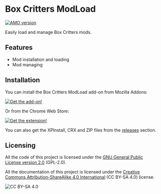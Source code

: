 # Box Critters ModLoad
[![AMO version](https://img.shields.io/amo/v/bc-modload?label=version)](https://addons.mozilla.org/en-US/addon/bc-modload)

Easily load and manage Box Critters mods.

## Features
 + Mod installation and loading
 + Mod managing

## Installation
You can install the Box Critters ModLoad add-on from Mozilla Addons:

[![Get the add-on!](https://ffp4g1ylyit3jdyti1hqcvtb-wpengine.netdna-ssl.com/addons/files/2015/11/get-the-addon.png)](https://addons.mozilla.org/en-US/addon/bc-modload)

Or from the Chrome Web Store:

[![Get the extension!](https://developer.chrome.com/webstore/images/ChromeWebStore_BadgeWBorder_v2_206x58.png)](https://chrome.google.com/webstore/detail/box-critters-modload/eokljemjgokjnodedcmgggkocpenmooi)

You can also get the XPInstall, CRX and ZIP files from the [releases](https://github.com/boxcritters/bc-modload/releases) section.

## Licensing
All the code of this project is licensed under the [GNU General Public License version 2.0](https://github.com/boxcrittersmods/bc-modload/blob/master/LICENSE) (GPL-2.0).

All the documentation of this project is licensed under the [Creative Commons Attribution-ShareAlike 4.0 International](https://creativecommons.org/licenses/by-sa/4.0/) (CC BY-SA 4.0) license.

![CC BY-SA 4.0](https://i.creativecommons.org/l/by-sa/4.0/88x31.png)
